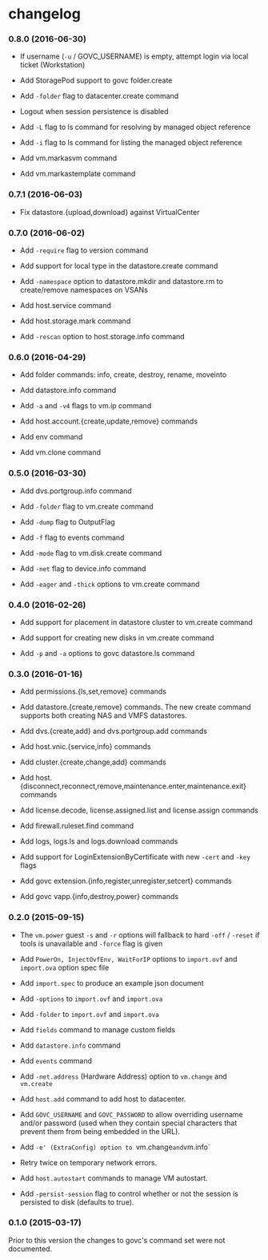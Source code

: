 # changelog

### 0.8.0 (2016-06-30)

* If username (`-u` / GOVC_USERNAME) is empty, attempt login via local ticket (Workstation)

* Add StoragePod support to govc folder.create

* Add `-folder` flag to datacenter.create command

* Logout when session persistence is disabled

* Add `-L` flag to ls command for resolving by managed object reference

* Add `-i` flag to ls command for listing the managed object reference

* Add vm.markasvm command

* Add vm.markastemplate command

### 0.7.1 (2016-06-03)

* Fix datastore.{upload,download} against VirtualCenter

### 0.7.0 (2016-06-02)

* Add `-require` flag to version command

* Add support for local type in the datastore.create command

* Add `-namespace` option to datastore.mkdir and datastore.rm to create/remove namespaces on VSANs

* Add host.service command

* Add host.storage.mark command

* Add `-rescan` option to host.storage.info command

### 0.6.0 (2016-04-29)

* Add folder commands: info, create, destroy, rename, moveinto

* Add datastore.info command

* Add `-a` and `-v4` flags to vm.ip command

* Add host.account.{create,update,remove} commands

* Add env command

* Add vm.clone command

### 0.5.0 (2016-03-30)

* Add dvs.portgroup.info command

* Add `-folder` flag to vm.create command

* Add `-dump` flag to OutputFlag

* Add `-f` flag to events command

* Add `-mode` flag to vm.disk.create command

* Add `-net` flag to device.info command

* Add `-eager` and `-thick` options to vm.create command

### 0.4.0 (2016-02-26)

* Add support for placement in datastore cluster to vm.create command

* Add support for creating new disks in vm.create command

* Add `-p` and `-a` options to govc datastore.ls command

### 0.3.0 (2016-01-16)

* Add permissions.{ls,set,remove} commands

* Add datastore.{create,remove} commands.
  The new create command supports both creating NAS and VMFS datastores.

* Add dvs.{create,add} and dvs.portgroup.add commands

* Add host.vnic.{service,info} commands

* Add cluster.{create,change,add} commands

* Add host.{disconnect,reconnect,remove,maintenance.enter,maintenance.exit} commands

* Add license.decode, license.assigned.list and license.assign commands

* Add firewall.ruleset.find command

* Add logs, logs.ls and logs.download commands

* Add support for LoginExtensionByCertificate with new `-cert` and `-key` flags

* Add govc extension.{info,register,unregister,setcert} commands

* Add govc vapp.{info,destroy,power} commands

### 0.2.0 (2015-09-15)

* The `vm.power` guest `-s` and `-r` options will fallback to hard `-off` / `-reset` if tools is unavailable and `-force` flag is given

* Add `PowerOn, InjectOvfEnv, WaitForIP` options to `import.ovf` and `import.ova` option spec file

* Add `import.spec` to produce an example json document

* Add `-options` to `import.ovf` and `import.ova`

* Add `-folder` to `import.ovf` and `import.ova`

* Add `fields` command to manage custom fields

* Add `datastore.info` command

* Add `events` command

* Add `-net.address` (Hardware Address) option to `vm.change` and `vm.create`

* Add `host.add` command to add host to datacenter.

* Add `GOVC_USERNAME` and `GOVC_PASSWORD` to allow overriding username and/or
  password (used when they contain special characters that prevent them from
  being embedded in the URL).

* Add `-e' (ExtraConfig) option to `vm.change` and `vm.info`

* Retry twice on temporary network errors.

* Add `host.autostart` commands to manage VM autostart.

* Add `-persist-session` flag to control whether or not the session is
  persisted to disk (defaults to true).

### 0.1.0 (2015-03-17)

Prior to this version the changes to govc's command set were not documented.
